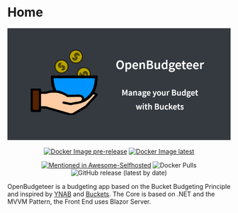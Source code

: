 # Home

<p align="center">
    <img alt="OpenBudgeteer banner" src="assets/banner.png">
</p>

<p align="center">
    <a href="https://github.com/TheAxelander/OpenBudgeteer/actions/workflows/docker-image-pre-release.yml"><img alt="Docker Image pre-release" src="https://github.com/TheAxelander/OpenBudgeteer/actions/workflows/docker-image-pre-release.yml/badge.svg"></a>
    <a href="https://github.com/TheAxelander/OpenBudgeteer/actions/workflows/docker-image-master.yml"><img alt="Docker Image latest" src="https://github.com/TheAxelander/OpenBudgeteer/actions/workflows/docker-image-master.yml/badge.svg"></a>
</p>
<p align="center">
    <a href="https://github.com/awesome-selfhosted/awesome-selfhosted#money-budgeting--management"><img alt="Mentioned in Awesome-Selfhosted" src="https://awesome.re/mentioned-badge.svg"></a>
    <img alt="Docker Pulls" src="https://img.shields.io/docker/pulls/axelander/openbudgeteer">
    <img alt="GitHub release (latest by date)" src="https://img.shields.io/github/v/release/theaxelander/openbudgeteer">
</p>

OpenBudgeteer is a budgeting app based on the Bucket Budgeting Principle and inspired by [YNAB](https://www.youneedabudget.com) and [Buckets](https://www.budgetwithbuckets.com). The Core is based on .NET and the MVVM Pattern, the Front End uses Blazor Server.
